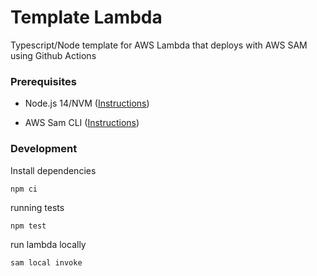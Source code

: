 # Template Lambda

Typescript/Node template for AWS Lambda that deploys with AWS SAM using Github Actions

### Prerequisites

* Node.js 14/NVM ([Instructions](https://github.com/nvm-sh/nvm#installing-and-updating))

* AWS Sam CLI ([Instructions](https://docs.aws.amazon.com/serverless-application-model/latest/developerguide/serverless-sam-cli-install.html))


### Development

Install dependencies
```
npm ci
```

running tests
```
npm test
```

run lambda locally
```
sam local invoke
```
